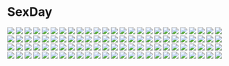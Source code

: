 # SexDay
![](https://konachan.com/image/269c39fc97aea4d407b423b84f5a0d2a/Konachan.com%20-%2099239%20akemi_homura%20black_hair%20hp23%20long_hair%20mahou_shoujo_madoka_magica%20pantyhose%20purple_eyes.jpg)
![](https://konachan.com/image/0fecc6fc7327e730ca0169f94f4dc977/Konachan.com%20-%20159195%20blue_eyes%20hinoue_itaru%20key%20konohana_lucia%20long_hair%20rewrite.jpg)
![](https://konachan.com/jpeg/6d03b8e01bac0dde0c824a833942cd09/Konachan.com%20-%2099780%202girls%20ass%20bandaid%20blue_eyes%20blush%20breasts%20brown_hair%20kakesu%20nude%20original%20pink_eyes%20red_hair%20ribbons%20twintails.jpg)
![](https://konachan.com/image/7a39530a7b46186de03781001d0c66bb/Konachan.com%20-%2077991%20gray%20polychromatic%20vector.jpg)
![](https://konachan.com/jpeg/797b4fe9a58b5e06983f08e98d582b39/Konachan.com%20-%20244813%20araragi_karen%20bakemonogatari%20black_hair%20blush%20fang%20gray_eyes%20long_hair%20monogatari_%28series%29%20nisemonogatari%20transparent%20vector%20wink.jpg)
![](https://konachan.com/image/5bd3a32022f6e205ae5d6787c13e1a86/Konachan.com%20-%20215341%20aqua_eyes%20butterfly%20clouds%20flowers%20kagayan1096%20leaves%20long_hair%20original%20pink_hair%20school_uniform%20sky%20tree.jpg)
![](https://konachan.com/image/c99eb42a9e7293ab527a87a5d92ef48c/Konachan.com%20-%20176798%20headphones%20long_hair%20original%20pink_hair%20sigmasmail%20skirt%20thighhighs%20tie%20wings.jpg)
![](https://konachan.com/image/e842f86daa341d897594881719fc1eb1/Konachan.com%20-%20271971%20apron%20aqua_eyes%20barefoot%20blush%20loli%20long_hair%20naked_apron%20navel%20nipples%20original%20pokachu%20see_through%20white_hair.jpg)
![](https://konachan.com/jpeg/ad63bc9ecb4001ba355e18f51a60d8ec/Konachan.com%20-%20228973%20black_hair%20blush%20censored%20cum%20fellatio%20gloves%20green_eyes%20headband%20muririn%20ninja%20no_bra%20open_shirt%20penis%20scarf%20senren_banka%20short_hair%20wink%20yuzusoft.jpg)
![](https://konachan.com/image/832a10f19c23d0963f86f2c934473d29/Konachan.com%20-%2028690%20blue_eyes%20blush%20braids%20chu_x_chu%20dress%20flowers%20game_cg%20gloves%20guitar%20hat%20instrument%20navel%20pink_hair%20skirt%20thighhighs%20twintails%20uesugi_uta%20wristwear.jpg)
![](https://konachan.com/jpeg/e5ca8a292f0be051dd500893805b095c/Konachan.com%20-%2064795%20beach%20braids%20dress%20hat%20kimi_ga_nozomu_eien%20long_hair%20red_hair%20ribbons%20summer_dress%20supersonicdarky%20suzumiya_haruka%20water.jpg)
![](https://konachan.com/jpeg/1831ec81ca756c0f998044f390bc820c/Konachan.com%20-%20245898%20bikini_top%20blush%20bow%20breasts%20brown_hair%20fate_grand_order%20fate_%28series%29%20long_hair%20nebusoku%20necklace%20pink_eyes%20signed%20thighhighs.jpg)
![](https://konachan.com/image/b4b0a92e6da1ad8bec4b5c81287cb000/Konachan.com%20-%20193955%20anthropomorphism%20brown_eyes%20brown_hair%20gloves%20kantai_collection%20microphone%20naka_%28kancolle%29%20tie%20tsuuhan%20wink.jpg)
![](https://konachan.com/jpeg/f4c78831dd89d68e13ae24461e199064/Konachan.com%20-%20204308%20blonde_hair%20breast_grab%20breasts%20brown_eyes%20fingering%20game_cg%20handjob%20long_hair%20male%20nipples%20no_bra%20open_shirt%20panties%20tree%20underwear%20wet%20yukata.jpg)
![](https://konachan.com/image/584a7039885d8f6e0bfd0282ac4531d0/Konachan.com%20-%20131291%20blonde_hair%20blue_eyes%20bondage%20collar%20eto%20headphones%20lily_%28vocaloid%29%20long_hair%20sideboob%20skirt%20thighhighs%20vocaloid.jpg)
![](https://konachan.com/image/acbfb323b8a39107fc203a5dcb102a96/Konachan.com%20-%20165649%20animal%20bear%20munakata_%28hisahige%29%20original%20scenic%20school_uniform.jpg)
![](https://konachan.com/image/3dc91df3a744204df2383ada71dea145/Konachan.com%20-%20152163%20abe_kanari%20animal%20flowers%20headband%20long_hair%20original%20snake%20thighhighs%20white_hair.jpg)
![](https://konachan.com/image/a15388e21220f9f7a1f88b40e00008a6/Konachan.com%20-%20286616%20breasts%20erect_nipples%20garter_belt%20headdress%20long_hair%20nun%20onceskylark%20original%20panties%20purple_eyes%20purple_hair%20stockings%20thighhighs%20underwear%20water.jpg)
![](https://konachan.com/image/bbf5710b4351b46be3fc78b4c9177a6e/Konachan.com%20-%2010607%20high_wizard%20ragnarok_online.jpg)
![](https://konachan.com/jpeg/70d736836d2a82dfed04853a67bd04f5/Konachan.com%20-%20148604%202girls%20blonde_hair%20butterfly%20flandre_scarlet%20red_eyes%20remilia_scarlet%20short_hair%20shouiti%20touhou%20vampire%20white_hair.jpg)
![](https://konachan.com/jpeg/340e7a1c0318c4a78ef4929b563ab425/Konachan.com%20-%20271038%20anthropomorphism%20azur_lane%20baek_hyang%20blonde_hair%20brown_eyes%20gloves%20mechagirl%20military%20roon_%28azur_lane%29%20short_hair%20signed%20skirt%20uniform%20weapon.jpg)
![](https://konachan.com/image/b68926405c3bb63a092c4934dbdea26d/Konachan.com%20-%20189554%20ass%20bondage%20censored%20cum%20griselda_reginhard%20lotte_no_omocha%21%20penis%20ponytail%20rope.jpg)
![](https://konachan.com/image/1b2d5c2445b1e51d728871d70c76a8e0/Konachan.com%20-%2094767%20flandre_scarlet%20touhou%20vampire.jpg)
![](https://konachan.com/jpeg/119d79841a5869bc511ca7a75f8bc357/Konachan.com%20-%20217385%20animal%20breasts%20close%20fish%20game_cg%20harukaze_soft%20kuroki_michi%20navel%20nipples%20oozora_itsuki%20panties%20see_through%20underwear%20water.jpg)
![](https://konachan.com/image/4274f70cb322d002ea20409f2e71af9d/Konachan.com%20-%209443%20animal_ears%20catgirl%20hazuki%20tsukuyomi_moon_phase.jpg)
![](https://konachan.com/image/697ad0a99baf8b8e4b256991a87a2c8b/Konachan.com%20-%2099962%20akemi_homura%20blonde_hair%20blue_eyes%20dress%20flowers%20kyuubee%20miki_sayaka%20pink_eyes%20pink_hair%20purple_eyes%20red_eyes%20red_hair%20sakura_kyouko%20tomoe_mami.jpg)
![](https://konachan.com/image/4e0e56c4910556ceb00644692a9b6fd0/Konachan.com%20-%2076761%20kirisame_marisa%20tagme%20touhou%20witch.jpg)
![](https://konachan.com/image/0a65bcac7c43d879fc0c110f9b987bdc/Konachan.com%20-%2078263%20blood%20blue_eyes%20chinese_clothes%20chinese_dress%20dragon%20gloves%20hiroya_juuren%20hong_meiling%20long_hair%20red_hair%20sword%20touhou%20weapon.jpg)
![](https://konachan.com/image/d8dcede118c2e6dcdfc4083241cf4c3c/Konachan.com%20-%2078645%20aqua_hair%20hatsune_miku%20headphones%20skirt%20twintails%20vocaloid.jpg)
![](https://konachan.com/image/c1903a0b74edb32756fb6a251be00651/Konachan.com%20-%2049371%20akiakane%20kagamine_rin%20migikata_no_chou_%28vocaloid%29%20vocaloid.jpg)
![](https://konachan.com/image/1d7a37d675be170527ac1603e273ee68/Konachan.com%20-%2055491%20shingetsutan_tsukihime%20tohno_akiha%20vermillion_akiha.jpg)
![](https://konachan.com/jpeg/059f29a6950d7afc6fc0593574b92870/Konachan.com%20-%2029899%20itoshiki_nozomu%20kobushi_abiru%20sayonara_zetsubou_sensei.jpg)
![](https://konachan.com/jpeg/99b6f2a934a834fa5c9d05a728fc6395/Konachan.com%20-%20240306%20animal%20black_hair%20blue_hair%20cat%20fairy_tail%20gray_hair%20group%20headband%20long_hair%20male%20pink_hair%20red_hair%20scarf%20shorts%20socks%20sport%20tattoo%20volleyball.jpg)
![](https://konachan.com/image/90a7b46edf09d13897935f8f1488dc60/Konachan.com%20-%20210119%20blonde_hair%20blue_eyes%20hat%20logo%20new_game%21%20sakura_nene%20school_uniform%20short_hair%20tokunou_shoutarou.jpg)
![](https://konachan.com/image/d6a0068654416998d01e3dd5f51a83ed/Konachan.com%20-%2088001%20alcot%20green_eyes%20lolita_fashion%20nimura_yuushi%20osananajimi_wa_daitouryou%20ouhama_yukino%20thighhighs.jpg)
![](https://konachan.com/image/51cfa436d798d43f6efd9b123a5d1ac6/Konachan.com%20-%20224876%20all_male%20blonde_hair%20dio_brando%20headband%20jojo_no_kimyou_na_bouken%20male%20red_eyes%20tagme_%28artist%29.jpg)
![](https://konachan.com/image/515632aae9928c2327fdcd254670f1ec/Konachan.com%20-%20301745%20animal%20bou_nin%20brown_hair%20butterfly%20cat%20dress%20flowers%20forest%20grass%20long_hair%20original%20polychromatic%20ponytail%20tree.jpg)
![](https://konachan.com/image/4043082c74707d2b7dba1496980ff213/Konachan.com%20-%2015821%20tagme.jpg)
![](https://konachan.com/image/f7a42048223f4da2a21f13ea8513ed31/Konachan.com%20-%2082254%20blazblue%20blonde_hair%20garter_belt%20jpeg_artifacts%20long_hair%20rachel_alucard%20red_eyes%20ribbons%20twintails.jpg)
![](https://konachan.com/image/cf2d382d349af8e69f2aa726ecf69740/Konachan.com%20-%205325%20ribbons%20signed%20suzuhira_hiro%20waitress%20watermark.jpg)
![](https://konachan.com/jpeg/64c86f3226ead9e6ac91b1dcf21c0e20/Konachan.com%20-%20198246%202girls%20blue_eyes%20braids%20breasts%20brown_hair%20cleavage%20glasses%20green_eyes%20horns%20long_hair%20scan%20shirabi_%28life-is-free%29%20short_hair.jpg)
![](https://konachan.com/jpeg/354d1ab191481839be205575d1b64164/Konachan.com%20-%20216730%20animal_ears%20blue%20brown_hair%20clouds%20foxgirl%20original%20school_uniform%20short_hair%20sky%20syego%20tail%20yellow_eyes.jpg)
![](https://konachan.com/jpeg/83544c40e054291da5655e2338c3d730/Konachan.com%20-%20165438%202girls%20blue_eyes%20breasts%20brown_eyes%20brown_hair%20hulotte%20nipples%20no_bra%20open_shirt%20panties%20scan%20swimsuit%20thighhighs%20underwear%20undressing%20with_ribbon.jpg)
![](https://konachan.com/image/df4aa5336da33b4c5a4c0df72cab779c/Konachan.com%20-%2036987%20hayate_no_gotoku%20tennos_athena.jpg)
![](https://konachan.com/image/a91ff7c4abe35201dee3b17b39dcb114/Konachan.com%20-%20219020%20flandre_scarlet%20touhou%20yasato.jpg)
![](https://konachan.com/image/9e4e30a29a4ea7507aebba783a8e0624/Konachan.com%20-%20275198%20bed%20blush%20breasts%20censored%20cum%20gray_hair%20long_hair%20navel%20nipples%20no_bra%20panties%20penis%20pussy%20pussy_juice%20sex%20spread_legs%20topless%20underwear%20yellow_eyes.jpg)
![](https://konachan.com/jpeg/95f81c4526970c6686511e3eac7e94c1/Konachan.com%20-%20175341%20ass%20ass_grab%20bed%20black_hair%20blush%20breasts%20censored%20game_cg%20glace%20gray_hair%20nipples%20sesena_yau%20short_hair%20tears%20tsukiyono_chiara%20twintails%20yukata.jpg)
![](https://konachan.com/jpeg/da92bbb177a8a90bf2775461d6d31577/Konachan.com%20-%20216049%20armor%20blue_eyes%20cape%20gloves%20gray_hair%20original%20short_hair%20skirt%20sword%20thighhighs%20third-party_edit%20touma_kisa%20weapon.jpg)
![](https://konachan.com/image/0b1443e64134190469a1a56292fd181c/Konachan.com%20-%20162534%20astarotte_ygvar%20blonde_hair%20loli%20lotte_no_omocha%21%20panties%20pointed_ears%20tail%20underwear.jpg)
![](https://konachan.com/image/c6ca104144fb7341a837733e3fbb3676/Konachan.com%20-%20175677%20bikini%20blue_eyes%20blue_hair%20bow%20brown_eyes%20brown_hair%20navel%20original%20real_xxiii%20red_eyes%20shirt_lift%20swimsuit.jpg)
![](https://konachan.com/jpeg/3ddb87efcb5e6630ccd863c6f1ab9f12/Konachan.com%20-%20285494%20aqua_eyes%20ass%20bed%20blonde_hair%20blush%20bradamante%20braids%20cameltoe%20elbow_gloves%20erect_nipples%20fate_%28series%29%20garter%20gloves%20green_eyes%20long_hair%20twintails.jpg)
![](https://konachan.com/image/a1b64555300fd0b7e10c50dc78e347d5/Konachan.com%20-%20106216%20fire%20ico_%28game%29%20tagme%20white.jpg)
![](https://konachan.com/image/0e91f7f2cc4adbcc05442fea54a49cad/Konachan.com%20-%20175678%20animal%20breasts%20fish%20hieda_no_akyuu%20japanese_clothes%20jpeg_artifacts%20navel%20nipples%20open_shirt%20purple_eyes%20purple_hair%20suisai.%20touhou%20water%20yukata.jpg)
![](https://konachan.com/image/89c4d44d5f5ba90b630512a47aaca4c2/Konachan.com%20-%20288733%20animal_ears%20azur_lane%20breasts%20cleavage%20foxgirl%20gray_hair%20headdress%20kimono%20original%20red_eyes%20short_hair%20smoking%20tail%20thighhighs%20watermark%20zoom_layer.jpg)
![](https://konachan.com/image/7fbd9b6c5e92d35ea3ba511d0f515f0e/Konachan.com%20-%20159428%20cherry_blossoms%20flowers%20karimero_%28calimer0%29%20nagisa_kaworu%20neon_genesis_evangelion.jpg)
![](https://konachan.com/image/dbafdf764ed278f73fdbaf311ff3f8a5/Konachan.com%20-%20298007%20apron%20bell%20blush%20bow%20braids%20breast_hold%20breasts%20cleavage%20gray_hair%20mamemena%20naked_apron%20red_eyes%20ribbons%20white.jpg)
![](https://konachan.com/image/e25b5453120b60c9dc90cf0a8c386a94/Konachan.com%20-%20274275%20animal%20anus%20ass%20blonde_hair%20blush%20boots%20breasts%20censored%20dark_skin%20earmuffs%20fate_%28series%29%20nude%20pussy%20red_eyes%20sheep%20tattoo%20tsuki_tokage.jpg)
![](https://konachan.com/jpeg/0d6d575ae5dd2cbf40783382eeb1bfb0/Konachan.com%20-%20182976%20blush%20breasts%20cleavage%20green_eyes%20love_live%21_school_idol_project%20purple_hair%20torigoe_takumi%20toujou_nozomi%20wet.jpg)
![](https://konachan.com/image/d84e126926ff8c4049cc3f9546582bd9/Konachan.com%20-%20120975%20boots%20hat%20johannes_voss%20original%20phone%20scenic%20sunset.jpg)
![](https://konachan.com/image/5a07ba70156e5f07fb906fac548bfded/Konachan.com%20-%20194389%20animal%20blush%20breasts%20hat%20moriya_suwako%20navel%20nopan%20silyouta1120%20snake%20thighhighs%20torii%20touhou.jpg)
![](https://konachan.com/image/a027b8c90e547d49a71195a7d6fb3b71/Konachan.com%20-%20159520%20kamin%20original%20school_uniform.jpg)
![](https://konachan.com/jpeg/8f501637c77e4db1e47d0f016f0d0f1e/Konachan.com%20-%20257300%20aqua_eyes%20black_hair%20breasts%20cameltoe%20christmas%20ganaha_hibiki%20hat%20idolmaster%20long_hair%20navel%20pubic_hair%20santa_hat%20takahashi_umori%20white.jpg)
![](https://konachan.com/jpeg/9c922ac30e30bed6d975919ee4821e75/Konachan.com%20-%2083392%20hirasawa_yui%20k-on%21.jpg)
![](https://konachan.com/jpeg/8913bbb75b666a0a47549c92a52c395f/Konachan.com%20-%20206272%20bed%20blonde_hair%20blush%20bondage%20bra%20breasts%20gag%20game_cg%20karatabe%20long_hair%20natsuki_rino%20nipples%20open_shirt%20school_uniform%20underwear.jpg)
![](https://konachan.com/jpeg/75a7139d4ca335e176d1488d87812fa4/Konachan.com%20-%20241827%20blush%20braids%20breast_hold%20breasts%20cleavage%20headdress%20kamiyama_aya%20long_hair%20maid%20original.jpg)
![](https://konachan.com/image/508f62d34fbd1c6b889761d605dc6676/Konachan.com%20-%20180588%202girls%20animal%20aqua_hair%20blue_eyes%20blush%20bow%20cat%20fang%20food%20glasses%20gloves%20long_hair%20nichijou%20original%20pink_eyes%20red_hair%20skirt%20thighhighs%20twintails.jpg)
![](https://konachan.com/image/b4186eafc07782cb8318a5ae5c735ec5/Konachan.com%20-%20139071%20amami_haruka%20drink%20flowers%20food%20futami_ami%20futami_mami%20ganaha_hibiki%20group%20hoshii_miki%20idolmaster%20male%20minase_iori%20miura_azusa%20spring%20twins.jpg)
![](https://konachan.com/jpeg/d309784f57fd6721874b1ed75d6f8c8d/Konachan.com%20-%2075194%20blonde_hair%20blue_eyes%20blue_hair%20blush%20book%20bow%20brown_hair%20cirno%20fairy%20hakurei_reimu%20long_hair%20miko%20red_eyes%20short_hair%20touhou%20white%20yellow_eyes.jpg)
![](https://konachan.com/jpeg/815970416d40e5d0e6ba60715f27e07e/Konachan.com%20-%20294762%202girls%20airship%20animal%20bird%20breasts%20butterfly%20cropped%20flowers%20gray_hair%20hat%20long_hair%20original%20petals%20riichu%20scan%20sky%20sword%20tree%20water%20weapon.jpg)
![](https://konachan.com/image/2efbd5a4ab262ea745bbbddfc9535d1f/Konachan.com%20-%20197862%20blonde_hair%20book%20flowers%20gloves%20hat%20katana%20kirisame_marisa%20knife%20long_hair%20mask%20sword%20touhou%20weapon%20wink%20witch%20witch_hat%20yellow_eyes.jpg)
![](https://konachan.com/jpeg/8e55f7b9c193c9f0ee4fd07ad6ca8efc/Konachan.com%20-%20169672%20barefoot%20bed%20book%20bra-ban%21%20breasts%20brown_hair%20cleavage%20long_hair%20muririn%20nakanoshima_tae%20red_eyes%20yuzusoft.jpg)
![](https://konachan.com/jpeg/b7bbd9d12241cddb770aa3ecdd17edcc/Konachan.com%20-%2027654%20ef%20hayama_mizuki%20shindou_kei.jpg)
![](https://konachan.com/image/a0aae324888e1197b946306c3de17198/Konachan.com%20-%20102907%20hinanosuke%20kaname_madoka%20mahou_shoujo_madoka_magica%20tears.jpg)
![](https://konachan.com/image/3a578d6cf43f42bea51c98104f36c801/Konachan.com%20-%20189959%20blush%20fang%20hontani_kanae%20kotobuki_hikari%20kuon_ayano%20saga_planets%20school_uniform%20shiranui_inori%20skirt%20soramori_wakaba%20thighhighs%20toranosuke%20wink.jpg)
![](https://konachan.com/image/2e44f86ba5ca5942fbcde334efaab018/Konachan.com%20-%20178838%20long_hair%20original%20sumi_keiichi.jpg)
![](https://konachan.com/jpeg/c8ef052f6de5a80d2f2beb6b4aaa4674/Konachan.com%20-%20258577%20blush%20dress%20fate_%28series%29%20fate_stay_night%20long_hair%20matou_sakura%20nanao%20nipples%20no_bra%20nopan%20pubic_hair%20purple_eyes%20purple_hair%20scan%20see_through%20wet.jpg)
![](https://konachan.com/image/83bd197a190ec5de2fb3141857459215/Konachan.com%20-%2027724%20all_male%20cigarette%20gintama%20hijikata_toushirou%20katana%20male%20sword%20weapon.jpg)
![](https://konachan.com/jpeg/731ff1789f02125f0e62a9acfed41255/Konachan.com%20-%20223103%20christmas%20nakiri_erina%20shokugeki_no_souma%20tadokoro_megumi%20yukihira_souma.jpg)
![](https://konachan.com/jpeg/6287de7007770afb2df1d1b28ee723a1/Konachan.com%20-%20219056%20black_eyes%20black_hair%20glasses%20gun%20headphones%20kneehighs%20kurojishi%20phone%20school_uniform%20short_hair%20waifu2x%20weapon%20wristwear.jpg)
![](https://konachan.com/jpeg/16e1ea9e34c6b6f7a94256bc1a9a50a3/Konachan.com%20-%20286225%20aqua_eyes%20blonde_hair%20bow%20dress%20feathers%20flowers%20long_hair%20original%20ribbons%20toosaka_asagi%20wings.jpg)
![](https://konachan.com/image/330732d23b9cd0e3e3d7ca132a38abb4/Konachan.com%20-%20164045%20beatmania%20bikini%20breasts%20brown_hair%20cleavage%20hinata_momo%20long_hair%20swimsuit%20umegiri_iroha%20water.jpg)
![](https://konachan.com/jpeg/870a898868330400f4520e3f8201b5d2/Konachan.com%20-%20249775%20animal_ears%20anthropomorphism%20blush%20brown_eyes%20brown_hair%20catgirl%20chibi%20japanese_clothes%20kaga_%28kancolle%29%20short_hair%20tail%20taisa_%28kari%29.jpg)
![](https://konachan.com/image/ab3320b9eabd5d43280848f8b37e0d24/Konachan.com%20-%20307079%20blue_hair%20blush%20bondage%20breasts%20cameltoe%20izumo_miyako%20loli%20long_hair%20navel%20nipples%20orange_eyes%20pantyhose%20scarf%20spread_legs%20topless%20torn_clothes%20tree.jpg)
![](https://konachan.com/jpeg/8f56af2b337ebcd0e04592bec6f03ce0/Konachan.com%20-%20238438%20bikini%20blush%20murasakigo%20nakiri_alice%20navel%20shokugeki_no_souma%20short_hair%20swimsuit%20white%20white_hair.jpg)
![](https://konachan.com/jpeg/15bd45e39b8b29b79b3677795deda020/Konachan.com%20-%2093522%20animal_ears%20bunny_ears%20bunnygirl%20christmas%20kitsune_neko%20panties%20purple_hair%20red_eyes%20reisen_udongein_inaba%20thighhighs%20touhou%20underboob%20underwear.jpg)
![](https://konachan.com/jpeg/568f8b07f02202bc38eb167ae434c8dc/Konachan.com%20-%20185611%20aldnoah.zero%20mecha%20rean_%28r_ean%29.jpg)
![](https://konachan.com/image/67b1aadf81a63794a04837257c85835b/Konachan.com%20-%20167453%20flowers%20green_hair%20hatsune_miku%20long_hair%20oz_%28undoll%29%20skirt%20tie%20twintails%20vocaloid%20white.jpg)
![](https://konachan.com/jpeg/4cd8b1eb05367ed284c8f09579871361/Konachan.com%20-%2025866%20bondage%20f-ism%20murakami_suigun%20sport%20tennis.jpg)
![](https://konachan.com/image/acb135a80c35a2d46852124017e58794/Konachan.com%20-%20230719%202girls%20blonde_hair%20boots%20bow%20cape%20christmas%20fate_%28series%29%20gloves%20hat%20pantyhose%20saber%20saber_alter%20santa_hat%20short_hair%20snow%20sword%20weapon%20yellow_eyes.jpg)
![](https://konachan.com/image/b9f2e3104f85d0d3d6713067111e4bd3/Konachan.com%20-%2020659%20galaxy_angel%20kanan%20mint_blancmanche.jpg)
![](https://konachan.com/jpeg/a6ae933218b5c3d1ad73316f40dc20b0/Konachan.com%20-%20289726%20aliasing%20bed%20breasts%20brown_eyes%20brown_hair%20cleavage%20computer%20oekakizuki%20original%20short_hair%20signed%20thighhighs%20translation_request%20zettai_ryouiki.jpg)
![](https://konachan.com/image/ca5e734da82b0b2b53d6ab5c1adc95b7/Konachan.com%20-%2017516%20tagme%20wings.jpg)
![](https://konachan.com/image/16117a4de3bd882ae2c90e06f4ed7911/Konachan.com%20-%20184471%20ass%20blue_eyes%20blush%20breasts%20fingering%20food%20fruit%20gloves%20gray_hair%20headdress%20panties%20pussy_juice%20strawberry%20suika01%20topless%20touhou%20underwear.jpg)
![](https://konachan.com/jpeg/2ad7e9a023efadaf4fc3a40939f1055e/Konachan.com%20-%20263933%20aqua_eyes%20black_hair%20dress%20headband%20horns%20long_hair%20male%20mecha%20pantyhose%20pink_hair%20roten_%28rotenburo%29%20short_hair%20shorts%20uniform%20zero_two.jpg)
![](https://konachan.com/image/e24506c65d388a27034b5e6720771379/Konachan.com%20-%2039658%20amaduyu_tatsuki%20aquaplus%20blue_eyes%20close%20komaki_ikuno%20leaf%20to_heart%20to_heart_2.jpg)
![](https://konachan.com/jpeg/f407ad6c51802ec04dda5b2a070dc28b/Konachan.com%20-%20112464%20tagme%20yamashita_shunya.jpg)
![](https://konachan.com/jpeg/c4edca05e21a0ed0e9cf0e5c1f77e01d/Konachan.com%20-%20253032%20blush%20breast_grab%20breasts%20brown_hair%20bubuzuke%20couch%20cum%20game_cg%20kimijima_yayoi%20long_hair%20nipples%20nude%20pussy%20red_eyes%20sex%20silkys_sakura%20spread_legs%20wet.jpg)
![](https://konachan.com/image/27e6a33c19ea27f793b328832f0e49bc/Konachan.com%20-%20195572%20animal%20bird%20brown_hair%20captainheadcandy%20forest%20purple_eyes%20tree.jpg)
![](https://konachan.com/jpeg/6d52890e5ba8491328c12cd096b3297b/Konachan.com%20-%20274000%20anus%20ass%20barefoot%20bed%20blue_hair%20blush%20breasts%20cum%20game_cg%20green_eyes%20navel%20nipples%20nude%20pubic_hair%20pussy%20pussy_juice%20short_hair%20uncensored.jpg)
![](https://konachan.com/image/bb9a2e56b891fed25be570146f0ea8c3/Konachan.com%20-%20124927%20blue_eyes%20blue_hair%20hatsune_miku%20hinanosuke%20leaves%20skirt%20vocaloid.jpg)
